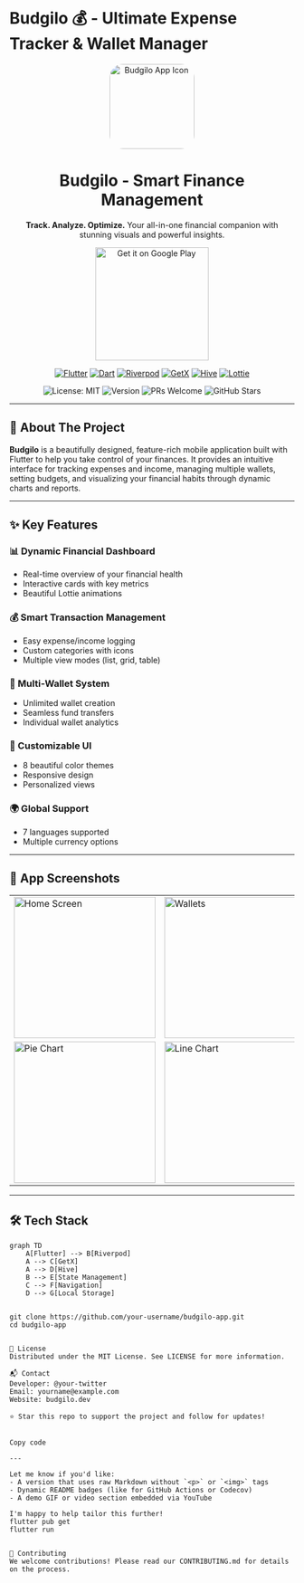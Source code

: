 # Budgilo 💰 - Ultimate Expense Tracker & Wallet Manager

<p align="center">
  <img src="https://github.com/user-attachments/assets/524fcdff-2bef-440e-a033-af144f07d70b" alt="Budgilo App Icon" width="150" style="border-radius: 24px;"/>
  <h1 align="center">Budgilo - Smart Finance Management</h1>
  <p align="center">
    <b>Track. Analyze. Optimize.</b> Your all-in-one financial companion with stunning visuals and powerful insights.
  </p>
</p>

<p align="center">
  <a href="https://play.google.com/store/apps/details?id=com.budgifydev.budgify" target="_blank">
    <img src="https://play.google.com/intl/en_us/badges/static/images/badges/en_badge_web_generic.png" alt="Get it on Google Play" width="200"/>
  </a>
</p>

<p align="center">
  <a href="https://flutter.dev" target="_blank"><img src="https://img.shields.io/badge/Flutter-02569B?style=for-the-badge&logo=flutter&logoColor=white" alt="Flutter"></a>
  <a href="https://dart.dev" target="_blank"><img src="https://img.shields.io/badge/Dart-0175C2?style=for-the-badge&logo=dart&logoColor=white" alt="Dart"></a>
  <a href="https://riverpod.dev/" target="_blank"><img src="https://img.shields.io/badge/Riverpod-4A98E8?style=for-the-badge&logo=riverpod&logoColor=white" alt="Riverpod"></a>
  <a href="https://pub.dev/packages/get" target="_blank"><img src="https://img.shields.io/badge/GetX-00A9E0?style=for-the-badge&logo=getx&logoColor=white" alt="GetX"></a>
  <a href="https://pub.dev/packages/hive" target="_blank"><img src="https://img.shields.io/badge/Hive-FFC107?style=for-the-badge&logo=hive&logoColor=black" alt="Hive"></a>
  <a href="https://pub.dev/packages/lottie" target="_blank"><img src="https://img.shields.io/badge/Lottie-000000?style=for-the-badge&logo=lottie&logoColor=white" alt="Lottie"></a>
</p>

<p align="center">
  <img src="https://img.shields.io/badge/License-MIT-blue.svg" alt="License: MIT">
  <img src="https://img.shields.io/badge/Version-2.1.3-green.svg" alt="Version">
  <img src="https://img.shields.io/badge/PRs-welcome-brightgreen.svg" alt="PRs Welcome">
  <img src="https://img.shields.io/github/stars/your-username/budgilo-app?style=social" alt="GitHub Stars">
</p>

---

## 🚀 About The Project

**Budgilo** is a beautifully designed, feature-rich mobile application built with Flutter to help you take control of your finances. It provides an intuitive interface for tracking expenses and income, managing multiple wallets, setting budgets, and visualizing your financial habits through dynamic charts and reports.

---

## ✨ Key Features

### 📊 Dynamic Financial Dashboard
- Real-time overview of your financial health
- Interactive cards with key metrics
- Beautiful Lottie animations

### 💰 Smart Transaction Management
- Easy expense/income logging
- Custom categories with icons
- Multiple view modes (list, grid, table)

### 👛 Multi-Wallet System
- Unlimited wallet creation
- Seamless fund transfers
- Individual wallet analytics

### 🌈 Customizable UI
- 8 beautiful color themes
- Responsive design
- Personalized views

### 🌍 Global Support
- 7 languages supported
- Multiple currency options

---

## 🎥 App Screenshots

<table>
  <tr>
    <td><img src="https://github.com/user-attachments/assets/fb947537-0bff-4d87-ae8f-5f4e7d8a7e32" width="250" alt="Home Screen"></td>
    <td><img src="https://github.com/user-attachments/assets/913dcd63-3cea-42f5-8b76-7ecddb608b1e" width="250" alt="Wallets"></td>
  </tr>
  <tr>
    <td><img src="https://github.com/user-attachments/assets/cabef679-2eea-4081-a1dc-50a914797800" width="250" alt="Pie Chart"></td>
    <td><img src="https://github.com/user-attachments/assets/099c6d74-1ba9-46f0-b087-846840daf68e" width="250" alt="Line Chart"></td>
  </tr>
</table>

---

## 🛠️ Tech Stack

```mermaid
graph TD
    A[Flutter] --> B[Riverpod]
    A --> C[GetX]
    A --> D[Hive]
    B --> E[State Management]
    C --> F[Navigation]
    D --> G[Local Storage]


git clone https://github.com/your-username/budgilo-app.git
cd budgilo-app


📄 License
Distributed under the MIT License. See LICENSE for more information.

📬 Contact
Developer: @your-twitter
Email: yourname@example.com
Website: budgilo.dev

⭐ Star this repo to support the project and follow for updates!


Copy code

---

Let me know if you'd like:
- A version that uses raw Markdown without `<p>` or `<img>` tags
- Dynamic README badges (like for GitHub Actions or Codecov)
- A demo GIF or video section embedded via YouTube

I'm happy to help tailor this further!
flutter pub get
flutter run


🙌 Contributing
We welcome contributions! Please read our CONTRIBUTING.md for details on the process.
